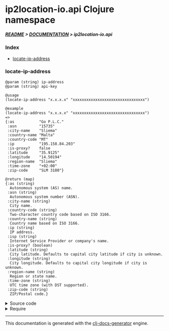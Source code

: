 
# ip2location-io.api Clojure namespace

##### [README](../../../README.md) > [DOCUMENTATION](../../COVER.md) > ip2location-io.api

### Index

- [locate-ip-address](#locate-ip-address)

### locate-ip-address

```
@param (string) ip-address
@param (string) api-key
```

```
@usage
(locate-ip-address "x.x.x.x" "xxxxxxxxxxxxxxxxxxxxxxxxxxxxxxxx")
```

```
@example
(locate-ip-address "x.x.x.x" "xxxxxxxxxxxxxxxxxxxxxxxxxxxxxxxx")
=>
{:as           "Go P.L.C."
 :asn          "15735"
 :city-name    "Sliema"
 :country-name "Malta"
 :country-code "MT"
 :ip           "195.158.84.203"
 :is-proxy?    false
 :latitude     "35.9125"
 :longitude    "14.50194"
 :region-name  "Sliema"
 :time-zone    "+02:00"
 :zip-code     "SLM 3180"}
```

```
@return (map)
{:as (string)
  Autonomous system (AS) name.
 :asn (string)
  Autonomous system number (ASN).
 :city-name (string)
  City name.
 :country-code (string)
  Two-character country code based on ISO 3166.
 :country-name (string)
  Country name based on ISO 3166.
 :ip (string)
  IP address.
 :isp (string)
  Internet Service Provider or company's name.
 :is-proxy? (boolean)
 :latitude (string)
  City latitude. Defaults to capital city latitude if city is unknown.
 :longitude (string)
  City longitude. Defaults to capital city longitude if city is unknown.
 :region-name (string)
  Region or state name.
 :time-zone (string)
  UTC time zone (with DST supported).
 :zip-code (string)
  ZIP/Postal code.}
```

<details>
<summary>Source code</summary>

```
(defn locate-ip-address
  [ip-address api-key]
  (if (audit/ip-address-valid? ip-address)
      (-> (str "http://api.ip2location.io/?ip="ip-address"&key="api-key)
          (clj-http.client/get)
          (:body)
          (reader/json->map)
          (json/hyphenize-keys)
          (json/keywordize-keys)
          (map/rekey-item :is-proxy :is-proxy?))
      (throw (Exception. errors/INVALID-IP-ADDRESS))))
```

</details>

<details>
<summary>Require</summary>

```
(ns my-namespace (:require [ip2location-io.api :refer [locate-ip-address]]))

(ip2location-io.api/locate-ip-address ...)
(locate-ip-address                    ...)
```

</details>

---

This documentation is generated with the [clj-docs-generator](https://github.com/bithandshake/clj-docs-generator) engine.

